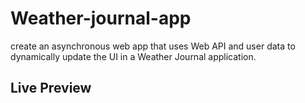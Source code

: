 # Weather-journal-app
 create an asynchronous web app that uses Web API and user data to dynamically update the UI in a Weather Journal application.
## Live Preview
